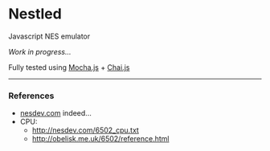 # Nestled

Javascript NES emulator

*Work in progress...*


Fully tested using [Mocha.js](http://mochajs.org/) + [Chai.js](http://chaijs.com/)

---
### References

  * [nesdev.com](http://nesdev.com/)  indeed...
  * CPU:
    * http://nesdev.com/6502_cpu.txt
    * http://obelisk.me.uk/6502/reference.html
